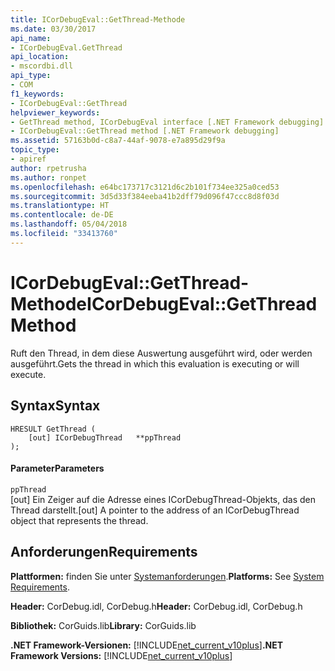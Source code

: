 ```yaml
---
title: ICorDebugEval::GetThread-Methode
ms.date: 03/30/2017
api_name:
- ICorDebugEval.GetThread
api_location:
- mscordbi.dll
api_type:
- COM
f1_keywords:
- ICorDebugEval::GetThread
helpviewer_keywords:
- GetThread method, ICorDebugEval interface [.NET Framework debugging]
- ICorDebugEval::GetThread method [.NET Framework debugging]
ms.assetid: 57163b0d-c8a7-44af-9078-e7a895d29f9a
topic_type:
- apiref
author: rpetrusha
ms.author: ronpet
ms.openlocfilehash: e64bc173717c3121d6c2b101f734ee325a0ced53
ms.sourcegitcommit: 3d5d33f384eeba41b2dff79d096f47ccc8d8f03d
ms.translationtype: HT
ms.contentlocale: de-DE
ms.lasthandoff: 05/04/2018
ms.locfileid: "33413760"
---
```

# <a name="icordebugevalgetthread-method"></a><span data-ttu-id="64c9b-102">ICorDebugEval::GetThread-Methode</span><span class="sxs-lookup"><span data-stu-id="64c9b-102">ICorDebugEval::GetThread Method</span></span>
<span data-ttu-id="64c9b-103">Ruft den Thread, in dem diese Auswertung ausgeführt wird, oder werden ausgeführt.</span><span class="sxs-lookup"><span data-stu-id="64c9b-103">Gets the thread in which this evaluation is executing or will execute.</span></span>  
  
## <a name="syntax"></a><span data-ttu-id="64c9b-104">Syntax</span><span class="sxs-lookup"><span data-stu-id="64c9b-104">Syntax</span></span>  
  
```  
HRESULT GetThread (  
    [out] ICorDebugThread   **ppThread  
);  
```  
  
#### <a name="parameters"></a><span data-ttu-id="64c9b-105">Parameter</span><span class="sxs-lookup"><span data-stu-id="64c9b-105">Parameters</span></span>  
 `ppThread`  
 <span data-ttu-id="64c9b-106">[out] Ein Zeiger auf die Adresse eines ICorDebugThread-Objekts, das den Thread darstellt.</span><span class="sxs-lookup"><span data-stu-id="64c9b-106">[out] A pointer to the address of an ICorDebugThread object that represents the thread.</span></span>  
  
## <a name="requirements"></a><span data-ttu-id="64c9b-107">Anforderungen</span><span class="sxs-lookup"><span data-stu-id="64c9b-107">Requirements</span></span>  
 <span data-ttu-id="64c9b-108">**Plattformen:** finden Sie unter [Systemanforderungen](../../../../docs/framework/get-started/system-requirements.md).</span><span class="sxs-lookup"><span data-stu-id="64c9b-108">**Platforms:** See [System Requirements](../../../../docs/framework/get-started/system-requirements.md).</span></span>  
  
 <span data-ttu-id="64c9b-109">**Header:** CorDebug.idl, CorDebug.h</span><span class="sxs-lookup"><span data-stu-id="64c9b-109">**Header:** CorDebug.idl, CorDebug.h</span></span>  
  
 <span data-ttu-id="64c9b-110">**Bibliothek:** CorGuids.lib</span><span class="sxs-lookup"><span data-stu-id="64c9b-110">**Library:** CorGuids.lib</span></span>  
  
 <span data-ttu-id="64c9b-111">**.NET Framework-Versionen:** [!INCLUDE[net_current_v10plus](../../../../includes/net-current-v10plus-md.md)]</span><span class="sxs-lookup"><span data-stu-id="64c9b-111">**.NET Framework Versions:** [!INCLUDE[net_current_v10plus](../../../../includes/net-current-v10plus-md.md)]</span></span>
